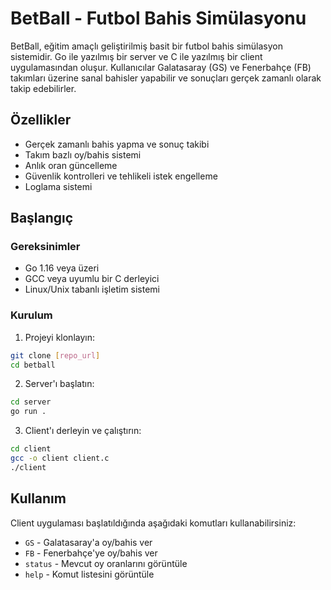 # BetBall - Futbol Bahis Simülasyonu

BetBall, eğitim amaçlı geliştirilmiş basit bir futbol bahis simülasyon sistemidir. Go ile yazılmış bir server ve C ile yazılmış bir client uygulamasından oluşur. Kullanıcılar Galatasaray (GS) ve Fenerbahçe (FB) takımları üzerine sanal bahisler yapabilir ve sonuçları gerçek zamanlı olarak takip edebilirler.

## Özellikler

- Gerçek zamanlı bahis yapma ve sonuç takibi
- Takım bazlı oy/bahis sistemi
- Anlık oran güncelleme
- Güvenlik kontrolleri ve tehlikeli istek engelleme
- Loglama sistemi

## Başlangıç

### Gereksinimler

- Go 1.16 veya üzeri
- GCC veya uyumlu bir C derleyici
- Linux/Unix tabanlı işletim sistemi

### Kurulum

1. Projeyi klonlayın:

```bash
git clone [repo_url]
cd betball
```

2. Server'ı başlatın:

```bash
cd server
go run .
```

3. Client'ı derleyin ve çalıştırın:

```bash
cd client
gcc -o client client.c
./client
```

## Kullanım

Client uygulaması başlatıldığında aşağıdaki komutları kullanabilirsiniz:

- `GS` - Galatasaray'a oy/bahis ver
- `FB` - Fenerbahçe'ye oy/bahis ver
- `status` - Mevcut oy oranlarını görüntüle
- `help` - Komut listesini görüntüle
    